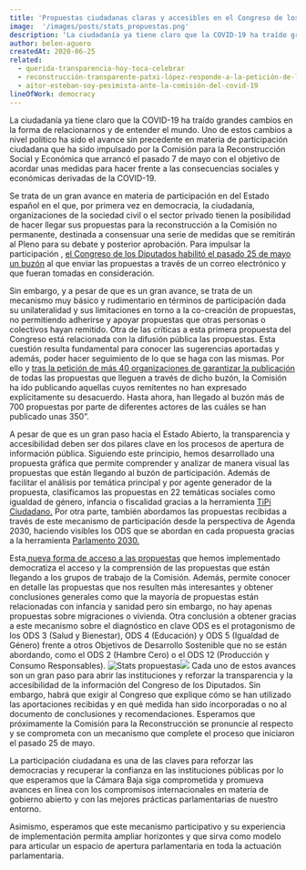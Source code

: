 ```yaml
---
title: 'Propuestas ciudadanas claras y accesibles en el Congreso de los Diputados'
image:  '/images/posts/stats_propuestas.png'
description: 'La ciudadanía ya tiene claro que la COVID-19 ha traído grandes cambios en la forma de relacionarnos y de entender el mundo. Uno de estos…'
author: belen-aguero
createdAt: 2020-06-25
related:
  - querida-transparencia-hoy-toca-celebrar
  - reconstrucción-transparente-patxi-lópez-responde-a-la-petición-de-la-sociedad-civil
  - aitor-esteban-soy-pesimista-ante-la-comisión-del-covid-19
lineOfWork: democracy
---
```


La ciudadanía ya tiene claro que la COVID-19 ha traído grandes cambios en la forma de relacionarnos y de entender el mundo. Uno de estos cambios a nivel político ha sido el avance sin precedente en materia de participación ciudadana que ha sido impulsado por la Comisión para la Reconstrucción Social y Económica que arrancó el pasado 7 de mayo con el objetivo de acordar unas medidas para hacer frente a las consecuencias sociales y económicas derivadas de la COVID-19.

Se trata de un gran avance en materia de participación en del Estado español en el que, por primera vez en democracia, la ciudadanía, organizaciones de la sociedad civil o el sector privado tienen la posibilidad de hacer llegar sus propuestas para la reconstrucción a la Comisión no permanente, destinada a consensuar una serie de medidas que se remitirán al Pleno para su debate y posterior aprobación. Para impulsar la participación , [el Congreso de los Diputados habilitó el pasado 25 de mayo un buzón](https://www.publico.es/politica/reconstruccion-social-economica-congreso-habilita-primera-vez-buzon-participacion-ciudadana.html) al que enviar las propuestas a través de un correo electrónico y que fueran tomadas en consideración.

Sin embargo, y a pesar de que es un gran avance, se trata de un mecanismo muy básico y rudimentario en términos de participación dada su unilateralidad y sus limitaciones en torno a la co-creación de propuestas, no permitiendo adherirse y apoyar propuestas que otras personas o colectivos hayan remitido. Otra de las críticas a esta primera propuesta del Congreso está relacionada con la difusión pública las propuestas. Esta cuestión resulta fundamental para conocer las sugerencias aportadas y además, poder hacer seguimiento de lo que se haga con las mismas. Por ello y [tras la petición de más 40 organizaciones de garantizar la publicación ](/blog/reconstrucción-transparente-patxi-lópez-responde-a-la-petición-de-la-sociedad-civil)de todas las propuestas que lleguen a través de dicho buzón, la Comisión ha ido publicando aquellas cuyos remitentes no han expresado explícitamente su desacuerdo. Hasta ahora, han llegado al buzón más de 700 propuestas por parte de diferentes actores de las cuáles se han publicado unas 350”.

A pesar de que es un gran paso hacia el Estado Abierto, la transparencia y accesibilidad deben ser dos pilares clave en los procesos de apertura de información pública. Siguiendo este principio, hemos desarrollado una propuesta gráfica que permite comprender y analizar de manera visual las propuestas que están llegando al buzón de participación. Además de facilitar el análisis por temática principal y por agente generador de la propuesta, clasificamos las propuestas en 22 temáticas sociales como igualdad de género, infancia o fiscalidad gracias a la herramienta [TiPi Ciudadano.](https://tipiciudadano.es/) Por otra parte, también abordamos las propuestas recibidas a través de este mecanismo de participación desde la perspectiva de Agenda 2030, haciendo visibles los ODS que se abordan en cada propuesta gracias a la herramienta [Parlamento 2030.](https://www.parlamento2030.es/)

Esta[ nueva forma de acceso a las propuestas](https://datastudio.google.com/u/0/reporting/1EAxsZQY5BSQJn9K-jnplJbtfD9O8AERe/page/yBJUB) que hemos implementado democratiza el acceso y la comprensión de las propuestas que están llegando a los grupos de trabajo de la Comisión. Además, permite conocer en detalle las propuestas que nos resulten más interesantes y obtener conclusiones generales como que la mayoría de propuestas están relacionadas con infancia y sanidad pero sin embargo, no hay apenas propuestas sobre migraciones o vivienda. Otra conclusión a obtener gracias a este mecanismo sobre el diagnóstico en clave ODS es el protagonismo de los ODS 3 (Salud y Bienestar), ODS 4 (Educación) y ODS 5 (Igualdad de Género) frente a otros Objetivos de Desarrollo Sostenible que no se están abordando, como el ODS 2 (Hambre Cero) o el ODS 12 (Producción y Consumo Responsables).
![Stats propuestas](/images/posts/stats_propuestas.png)![](https://cdn-images-1.medium.com/max/3078/1*ijhCZG0jzO0jt7yYHywrAQ.png)
Cada uno de estos avances son un gran paso para abrir las instituciones y reforzar la transparencia y la accesibilidad de la información del Congreso de los Diputados. Sin embargo, habrá que exigir al Congreso que explique cómo se han utilizado las aportaciones recibidas y en qué medida han sido incorporadas o no al documento de conclusiones y recomendaciones. Esperamos que próximamente la Comisión para la Reconstrucción se pronuncie al respecto y se comprometa con un mecanismo que complete el proceso que iniciaron el pasado 25 de mayo.

La participación ciudadana es una de las claves para reforzar las democracias y recuperar la confianza en las instituciones públicas por lo que esperamos que la Cámara Baja siga comprometida y promueva avances en línea con los compromisos internacionales en materia de gobierno abierto y con las mejores prácticas parlamentarias de nuestro entorno.

Asimismo, esperamos que este mecanismo participativo y su experiencia de implementación permita ampliar horizontes y que sirva como modelo para articular un espacio de apertura parlamentaria en toda la actuación parlamentaria.
